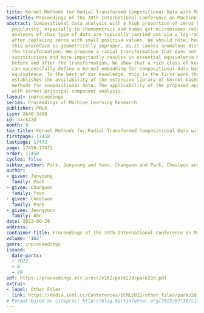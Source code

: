 ```yaml
---
title: Kernel Methods for Radial Transformed Compositional Data with Many Zeros
booktitle: Proceedings of the 39th International Conference on Machine Learning
abstract: Compositional data analysis with a high proportion of zeros has gained increasing
  popularity, especially in chemometrics and human gut microbiomes research. Statistical
  analyses of this type of data are typically carried out via a log-ratio transformation
  after replacing zeros with small positive values. We should note, however, that
  this procedure is geometrically improper, as it causes anomalous distortions through
  the transformation. We propose a radial transformation that does not require zero
  substitutions and more importantly results in essential equivalence between domains
  before and after the transformation. We show that a rich class of kernels on hyperspheres
  can successfully define a kernel embedding for compositional data based on this
  equivalence. To the best of our knowledge, this is the first work that theoretically
  establishes the availability of the extensive library of kernel-based machine learning
  methods for compositional data. The applicability of the proposed approach is demonstrated
  with kernel principal component analysis.
layout: inproceedings
series: Proceedings of Machine Learning Research
publisher: PMLR
issn: 2640-3498
id: park22d
month: 0
tex_title: Kernel Methods for Radial Transformed Compositional Data with Many Zeros
firstpage: 17458
lastpage: 17472
page: 17458-17472
order: 17458
cycles: false
bibtex_author: Park, Junyoung and Yoon, Changwon and Park, Cheolwoo and Ahn, Jeongyoun
author:
- given: Junyoung
  family: Park
- given: Changwon
  family: Yoon
- given: Cheolwoo
  family: Park
- given: Jeongyoun
  family: Ahn
date: 2022-06-28
address:
container-title: Proceedings of the 39th International Conference on Machine Learning
volume: '162'
genre: inproceedings
issued:
  date-parts:
  - 2022
  - 6
  - 28
pdf: https://proceedings.mlr.press/v162/park22d/park22d.pdf
extras:
- label: Other Files
  link: https://media.icml.cc/Conferences/ICML2022/other_files/park22d-supp.zip
# Format based on citeproc: http://blog.martinfenner.org/2013/07/30/citeproc-yaml-for-bibliographies/
---
```

